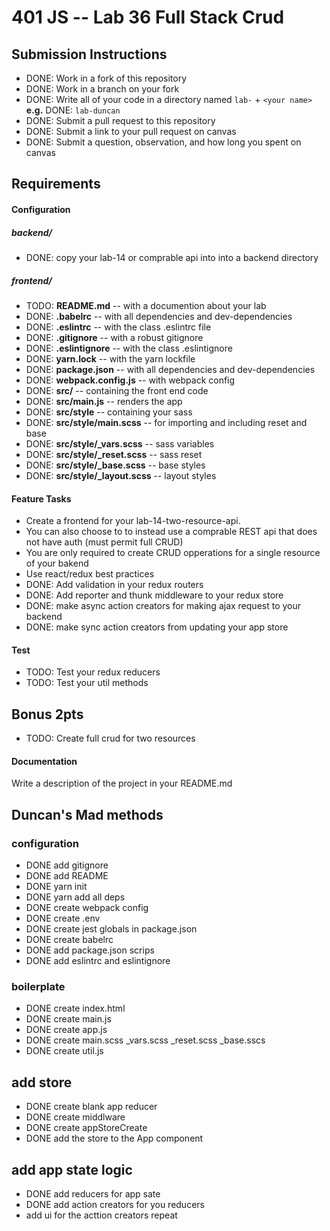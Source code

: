 401 JS --  Lab 36 Full Stack Crud
===

## Submission Instructions
  * DONE: Work in a fork of this repository
  * DONE: Work in a branch on your fork
  * DONE: Write all of your code in a directory named `lab-` + `<your name>` **e.g.** DONE: `lab-duncan`
  * DONE: Submit a pull request to this repository
  * DONE: Submit a link to your pull request on canvas
  * DONE: Submit a question, observation, and how long you spent on canvas  

## Requirements  
#### Configuration  

##### backend/
* DONE: copy your lab-14 or comprable api into into a backend directory
##### frontend/
* TODO: **README.md** -- with a documention about your lab
* DONE: **.babelrc** -- with all dependencies and dev-dependencies
* DONE: **.eslintrc** -- with the class .eslintrc file
* DONE: **.gitignore** -- with a robust gitignore
* DONE: **.eslintignore** -- with the class .eslintignore
* DONE: **yarn.lock** -- with the yarn lockfile
* DONE: **package.json** -- with all dependencies and dev-dependencies
* DONE: **webpack.config.js** -- with webpack config
* DONE: **src/** -- containing the front end code
* DONE: **src/main.js** -- renders the app
* DONE: **src/style** -- containing your sass
* DONE: **src/style/main.scss** -- for importing and including reset and base
* DONE: **src/style/_vars.scss** -- sass variables
* DONE: **src/style/_reset.scss** -- sass reset
* DONE: **src/style/_base.scss** -- base styles
* DONE: **src/style/_layout.scss** -- layout styles

#### Feature Tasks
* Create a frontend for your lab-14-two-resource-api.
 * You can also choose to to instead use a comprable REST api that does not have auth (must permit full CRUD)
* You are only required to create CRUD opperations for a single resource of your bakend
* Use react/redux best practices
* DONE: Add validation in your redux routers
* DONE: Add reporter and thunk middleware to your redux store
* DONE: make async action creators for making ajax request to your backend
* DONE: make sync action creators from updating your app store

#### Test
* TODO: Test your redux reducers
* TODO: Test your util methods

## Bonus 2pts
* TODO: Create full crud for two resources

####  Documentation  
Write a description of the project in your README.md


## Duncan's Mad methods

### configuration
* DONE add gitignore
* DONE add README  
* DONE yarn init
* DONE yarn add all deps
* DONE create webpack config
* DONE create .env
* DONE create jest globals in package.json
* DONE create babelrc
* DONE add package.json scrips
* DONE add eslintrc and eslintignore

### boilerplate
* DONE create index.html
* DONE create main.js
* DONE create app.js
* DONE create main.scss _vars.scss _reset.scss _base.sscs
* DONE create util.js

## add store
* DONE create blank app reducer
* DONE create middlware
* DONE create appStoreCreate
* DONE add the store to the App component

## add app state logic
* DONE add reducers for app sate
* DONE add action creators for you reducers
* add ui for the acttion creators
 repeat
